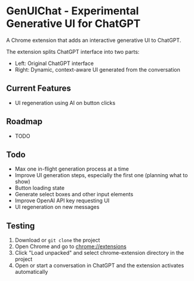 # GenUIChat - Experimental Generative UI for ChatGPT

A Chrome extension that adds an interactive generative UI to ChatGPT.

The extension splits ChatGPT interface into two parts:
- Left: Original ChatGPT interface
- Right: Dynamic, context-aware UI generated from the conversation

## Current Features
- UI regeneration using AI on button clicks

## Roadmap
- TODO

## Todo
- Max one in-flight generation process at a time
- Improve UI generation steps, especially the first one (planning what to show)
- Button loading state
- Generate select boxes and other input elements
- Improve OpenAI API key requesting UI
- UI regeneration on new messages

## Testing
1. Download or `git clone` the project
2. Open Chrome and go to [chrome://extensions](chrome://extensions)
3. Click "Load unpacked" and select chrome-extension directory in the project
4. Open or start a conversation in ChatGPT and the extension activates automatically
